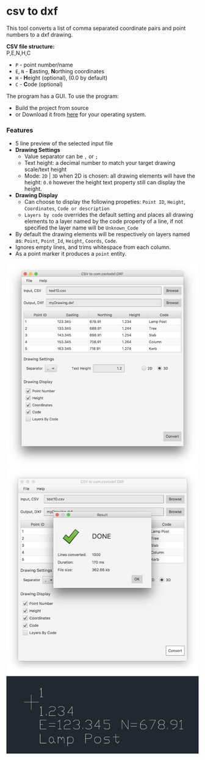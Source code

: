 # csv to dxf

This tool converts a list of comma separated coordinate pairs and point numbers to a dxf drawing.


**CSV file structure:**  
P,E,N,H,C

- `P` - point number/name
- `E`, `N` - **E**asting, **N**orthing coordinates
- `H` - **H**eight (optional), (0.0 by default)
- `C` - **C**ode (optional)

The program has a GUI.
To use the program:
- Build the project from source
- or Download it from [here]() for your operating system.

### Features

- 5 line preview of the selected input file  
- **Drawing Settings**
  - Value separator can be `,` or `;`
  - Text height: a decimal number to match your target drawing scale/text height
  - Mode: `2D` | `3D` when 2D is chosen: all drawing elements will have the height: `0.0` however the height text property still can display the height.  
- **Drawing Display**
  - Can choose to display the following propeties:
    `Point ID`, `Height`, `Coordinates`, `Code or description`
  - `Layers by code` overrides the default setting and places all drawing elements to a layer named by the code property of a line, if not specified the layer name will be `Unknown_Code`
- By default the drawing elements will be respectively on layers named as: `Point`, `Point_Id`, `Height`, `Coords`, `Code`.
- Ignores empty lines, and trims whitespace from each column.
- As a point marker it produces a `point` entity.
 
![](img/mainScreen.png)
![](img/confirmScreen.png)
![](img/dxfResult.png)